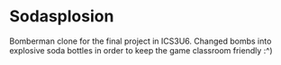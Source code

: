 Sodasplosion
============

Bomberman clone for the final project in ICS3U6. Changed bombs into explosive soda bottles in order to keep the game classroom friendly :^)
